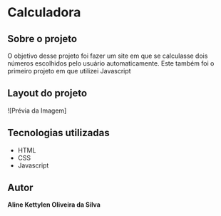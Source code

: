 # Calculadora
## Sobre o projeto
O objetivo desse projeto foi fazer um site em que se calculasse dois números escolhidos pelo usuário automaticamente. Este também foi o primeiro projeto em que utilizei Javascript

## Layout do projeto
![Prévia da Imagem]

## Tecnologias utilizadas

* HTML
* CSS 
* Javascript

## Autor
<b>Aline Kettylen Oliveira da Silva</b>
